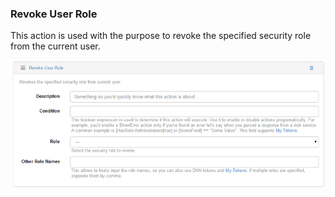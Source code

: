 
### Revoke User Role


This action is used with the purpose to revoke the specified security role from the current user.

![](revoke-user-role.png)
